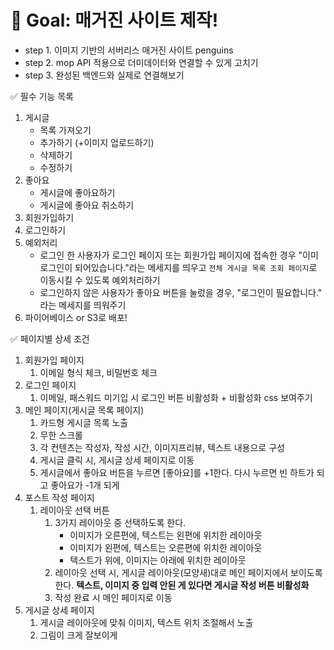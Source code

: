 
# 🏁 Goal: 매거진 사이트 제작!

- step 1. 이미지 기반의 서버리스 매거진 사이트 penguins
- step 2. mop API 적용으로 더미데이터와 연결할 수 있게 고치기
- step 3. 완성된 백엔드와 실제로 연결해보기

<aside>
✅ 필수 기능 목록
    
</aside>

1. 게시글 
    - 목록 가져오기
    - 추가하기 (+이미지 업로드하기)
    - 삭제하기 
    - 수정하기
2. 좋아요
    - 게시글에 좋아요하기
    - 게시글에 좋아요 취소하기
3. 회원가입하기
4. 로그인하기  
5. 예외처리
    - 로그인 한 사용자가 로그인 페이지 또는 회원가입 페이지에 접속한 경우 "이미 로그인이 되어있습니다."라는 메세지를 띄우고 `전체 게시글 목록 조회 페이지`로 이동시킬 수 있도록 예외처리하기
    - 로그인하지 않은 사용자가 좋아요 버튼을 눌렀을 경우, "로그인이 필요합니다." 라는 메세지를 띄워주기
6. 파이어베이스 or S3로 배포!

<aside>
✅ 페이지별 상세 조건
    
</aside>

1. 회원가입 페이지
    1. 이메일 형식 체크, 비밀번호 체크
2. 로그인 페이지
    1. 이메일, 패스워드 미기입 시 로그인 버튼 비활성화 + 비활성화 css 보여주기
3. 메인 페이지(게시글 목록 페이지)
    1. 카드형 게시글 목록 노출
    2. 무한 스크롤
    3. 각 컨텐츠는 작성자, 작성 시간, 이미지프리뷰, 텍스트 내용으로 구성
    4. 게시글 클릭 시, 게시글 상세 페이지로 이동
    5. 게시글에서 좋아요 버튼을 누르면 [좋아요]를 +1한다. 다시 누르면 빈 하트가 되고 좋아요가 -1개 되게
4. 포스트 작성 페이지
    1. 레이아웃 선택 버튼
        1. 3가지 레이아웃 중 선택하도록 한다.
            - 이미지가 오른편에, 텍스트는 왼편에 위치한 레이아웃
            - 이미지가 왼편에, 텍스트는 오른편에 위치한 레이아웃
            - 텍스트가 위에, 이미지는 아래에 위치한 레이아웃
        2. 레이아웃 선택 시, 게시글 레이아웃(모양새)대로 메인 페이지에서 보이도록 한다.
         **텍스트, 이미지 중 입력 안된 게 있다면 게시글 작성 버튼 비활성화**
        4. 작성 완료 시 메인 페이지로 이동
5. 게시글 상세 페이지
    1. 게시글 레이아웃에 맞춰 이미지, 텍스트 위치 조절해서 노출
    2. 그림이 크게 잘보이게
